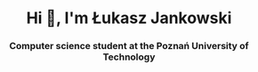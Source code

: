 <h1 align="center">Hi 👋, I'm Łukasz Jankowski</h1>
<h3 align="center">Computer science student at the Poznań University of Technology</h3>



